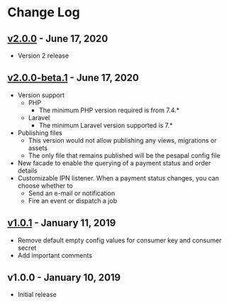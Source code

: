 # Change Log

## [v2.0.0](https://github.com/bryceandy/laravel_pesapal/compare/v2.0.0-beta.1...v2.0.0) - June 17, 2020  
  * Version 2 release  

## [v2.0.0-beta.1](https://github.com/bryceandy/laravel_pesapal/compare/v1.0.1...v2.0.0-beta.1) - June 17, 2020
  * Version support
    * PHP
      * The minimum PHP version required is from 7.4.*
    * Laravel
      * The minimum Laravel version supported is 7.*
  * Publishing files
    * This version would not allow publishing any views, migrations or assets
    * The only file that remains published will be the pesapal config file
  * New facade to enable the querying of a payment status and order details
  * Customizable IPN listener. When a payment status changes, you can choose whether to 
    * Send an e-mail or notification
    * Fire an event or dispatch a job

## [v1.0.1](https://github.com/bryceandy/laravel_pesapal/compare/v1.0.0...v1.0.1) - January 11, 2019
  * Remove default empty config values for consumer key and consumer secret
  * Add important comments

## v1.0.0 - January 10, 2019
  * Initial release